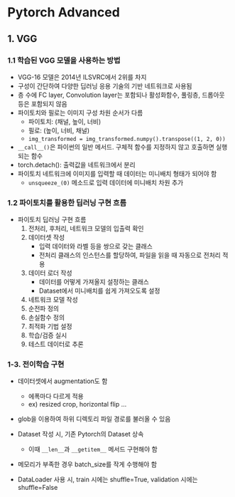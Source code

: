 # Pytorch Advanced

## 1. VGG

### 1.1 학습된 VGG 모델을 사용하는 방법
- VGG-16 모델은 2014년 ILSVRC에서 2위를 차지
- 구성이 간단하여 다양한 딥러닝 응용  기술의 기반 네트워크로 사용됨
- 층 수에 FC layer, Convolution layer는 포함되나 활성화함수, 풀링층, 드롭아웃 등은 포함되지 않음
- 파이토치와 필로는 이미지 구성 차원 순서가 다름
  - 파이토치: (채널, 높이, 너비)
  - 필로: (높이, 너비, 채널)
  - `img_transformed = img_transformed.numpy().transpose((1, 2, 0))`
- `__call__()`은 파이썬의 일반 메서드. 구체적 함수를 지정하지 않고 호출하면 실행되는 함수
- torch.detach(): 출력값을 네트워크에서 분리
- 파이토치 네트워크에 이미지를 입력할 때 데이터는 미니배치 형태가 되어야 함
  - `unsqueeze_(0)` 메소드로 입력 데이터에 미니배치 차원 추가

### 1.2 파이토치를 활용한 딥러닝 구현 흐름
- 파이토치 딥러닝 구현 흐름
   1. 전처리, 후처리, 네트워크 모델의 입출력 확인
   2. 데이터셋 작성
       - 입력 데이터와 라벨 등을 쌍으로 갖는 클래스
       - 전처리 클래스의 인스턴스를 할당하여, 파일을 읽을 때 자동으로 전처리 적용
   3. 데이터 로더 작성
       - 데이터를 어떻게 가져올지 설정하는 클래스
       - Dataset에서 미니배치를 쉽게 가져오도록 설정         
   4. 네트워크 모델 작성
   5. 순전파 정의
   6. 손실함수 정의
   7. 최적화 기법 설정
   8. 학습/검증 실시
   9. 테스트 데이터로 추론


### 1-3. 전이학습 구현
- 데이터셋에서 augmentation도 함
  - 에폭마다 다르게 적용
  - ex) resized crop, horizontal flip ...

- glob을 이용하여 하위 디렉토리 파일 경로를 불러올 수 있음

- Dataset 작성 시, 기존 Pytorch의 Dataset 상속
  - 이때 `__len__`과 `__getitem__` 메서드 구현해야 함

- 메모리가 부족한 경우 batch_size를 작게 수행해야 함
- DataLoader 사용 시, train 시에는 shuffle=True, validation 시에는 shuffle=False